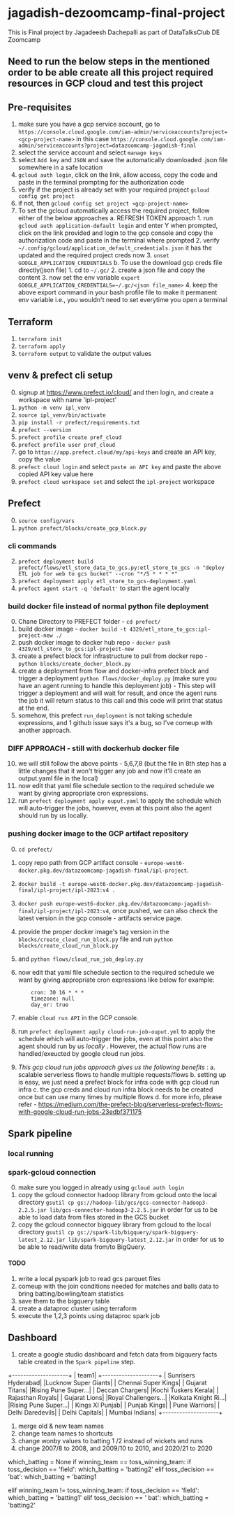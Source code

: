 # jagadish-dezoomcamp-final-project
This is Final project by Jagadeesh Dachepalli as part of DataTalksClub DE Zoomcamp 

## Need to run the below steps in the mentioned order to be able create all this project required resources in GCP cloud and test this project

## Pre-requisites
1. make sure you have a gcp service account, go to `https://console.cloud.google.com/iam-admin/serviceaccounts?project=<gcp-project-name>` in this case `https://console.cloud.google.com/iam-admin/serviceaccounts?project=datazoomcamp-jagadish-final` 
2. select the service account and select `manage keys`
3. select `Add key` and `JSON` and save the automatically downloaded .json file somewhere in a safe location
4. `gcloud auth login`, click on the link, allow access, copy the code and paste in the terminal prompting for the authorization code
5. verify if the project is already set with your required project `gcloud config get project`
6. if not, then `gcloud config set project <gcp-project-name>`
7. To set the gcloud automatically access the required project, follow either of the below approaches
    a. REFRESH TOKEN approach
        1. run `gcloud auth application-default login` and enter Y when prompted, click on the link provided and login to the gcp console and copy the authorization code and paste in the terminal where prompted
        2. verify `~/.config/gcloud/application_default_credentials.json` it has the updated and the required project creds now
        3. `unset GOOGLE_APPLICATION_CREDENTIALS`
    b. To use the download gcp creds file directly(json file)
        1. cd to `~/.gc/`
        2. create a json file and copy the content
        3. now set the env variable `export GOOGLE_APPLICATION_CREDENTIALS=~/.gc/<json file_name>`
        4. keep the above export command in your bash profile file to make it permanent env variable i.e., you wouldn't need to set everytime you open a terminal

## Terraform
1. `terraform init`
2. `terraform apply`
3. `terraform output` to validate the output values


## venv & prefect cli setup
0. signup at https://www.prefect.io/cloud/ and then login, and create a workspace with name 'ipl-project'
1. `python -m venv ipl_venv`
2. `source ipl_venv/bin/activate`
3. `pip install -r prefect/requirements.txt`
4. `prefect --version`
5. `prefect profile create pref_cloud`
6. `prefect profile user pref_cloud`
7. go to `https://app.prefect.cloud/my/api-keys` and create an API key, copy the value
8. `prefect cloud login` and select `paste an API key` and paste the above copied API key value here
9. `prefect cloud workspace set` and select the `ipl-project` workspace


## Prefect
0. `source config/vars`
1. `python prefect/blocks/create_gcp_block.py`
### cli commands
2. `prefect deployment build prefect/flows/etl_store_data_to_gcs.py:etl_store_to_gcs -n "deploy ETL job for web to gcs bucket" --cron "*/5 * * * *"`
3. `prefect deployment apply etl_store_to_gcs-deployment.yaml`
4. `prefect agent start -q 'default'` to start the agent locally
### build docker file instead of normal python file deployment
0. Chane Directory to PREFECT folder - `cd prefect/`
5. build docker image - `docker build -t 4329/etl_store_to_gcs:ipl-project-new ./`
6. push docker image to docker hub repo - `docker push 4329/etl_store_to_gcs:ipl-project-new`
7. create a prefect block for infrastructure to pull from docker repo - `python blocks/create_docker_block.py`
8. create a deployment from flow and docker-infra prefect block and trigger a deployment `python flows/docker_deploy.py` (make sure you have an agent running to handle this deployment job) - This step will trigger a deployment and will wait for result, and once the agent runs the job it will return status to this call and this code will print that status at the end.
9. somehow, this prefect `run_deployment` is not taking schedule expressions, and 1 github issue says it's a bug, so I've comeup with another approach.

### DIFF APPROACH - still with dockerhub docker file
10. we will still follow the above points - 5,6,7,8 (but the file in 8th step has a little changes that it won't trigger any job and now it'll create an output.yaml file in the local)
11. now edit that yaml file schedule section to the required schedule we want by giving appropriate cron expressions.
12. run `prefect deployment apply ouput.yaml` to apply the schedule which will auto-trigger the jobs, however, even at this point also the agent should run by us locally.

### pushing docker image to the GCP artifact repository
0. `cd prefect/`
1. copy repo path from GCP artifact console - `europe-west6-docker.pkg.dev/datazoomcamp-jagadish-final/ipl-project`.
2. `docker build -t europe-west6-docker.pkg.dev/datazoomcamp-jagadish-final/ipl-project/ipl-2023:v4 .`
3. `docker push europe-west6-docker.pkg.dev/datazoomcamp-jagadish-final/ipl-project/ipl-2023:v4`, once pushed, we can also check the latest version in the gcp console - artifacts service page.
4. provide the proper docker image's tag version in the `blocks/create_cloud_run_block.py` file and run `python blocks/create_cloud_run_block.py` 
5.  and `python flows/cloud_run_job_deploy.py`
6. now edit that yaml file schedule section to the required schedule we want by giving appropriate cron expressions like below for example:
    ```schedule:
        cron: 30 16 * * *
        timezone: null
        day_or: true
    ```
7. enable `cloud run API` in the GCP console.
8. run `prefect deployment apply cloud-run-job-ouput.yml` to apply the schedule which will auto-trigger the jobs, even at this point also the agent should run by us *locally* . However, the actual flow runs are handled/exeucted by google cloud run jobs.

9. *This gcp cloud run jobs approach gives us the following benefits* :
    a. scalable serverless flows to handle multiple requests/flows
    b. setting up is easy, we just need a prefect block for infra code with gcp cloud run infra
    c. the gcp creds and cloud run infra block needs to be created once but can use many times by multiple flows
    d. for more info, please refer - https://medium.com/the-prefect-blog/serverless-prefect-flows-with-google-cloud-run-jobs-23edbf371175


## Spark pipeline
### local running
### spark-gcloud connection
0. make sure you logged in already using `gcloud auth login`
1. copy the gcloud connector hadoop library from gcloud onto the local directory `gsutil cp gs://hadoop-lib/gcs/gcs-connector-hadoop3-2.2.5.jar lib/gcs-connector-hadoop3-2.2.5.jar` in order for us to be able to load data from files stored in the GCS bucket
2. copy the gcloud connector bigquey library from gcloud to the local directory `gsutil cp gs://spark-lib/bigquery/spark-bigquery-latest_2.12.jar lib/spark-bigquery-latest_2.12.jar` in order for us to be able to read/write data from/to BigQuery.

#### TODO
1. write a local pyspark job to read gcs parquet files
2. comeup with the join conditions needed for matches and balls data to bring batting/bowling/team statistics
3. save them to the bigquery table
4. create a dataproc cluster using terraform
5. execute the 1,2,3 points using dataproc spark job


## Dashboard
1. create a google studio dashboard and fetch data from bigquery facts table created in the `Spark pipeline` step.

+--------------------+
|               team1|
+--------------------+
| Sunrisers Hyderabad|
|Lucknow Super Giants|
| Chennai Super Kings|
|      Gujarat Titans|
|Rising Pune Super...|
|     Deccan Chargers|
|Kochi Tuskers Kerala|
|    Rajasthan Royals|
|       Gujarat Lions|
|Royal Challengers...|
|Kolkata Knight Ri...|
|Rising Pune Super...|
|     Kings XI Punjab|
|        Punjab Kings|
|       Pune Warriors|
|    Delhi Daredevils|
|      Delhi Capitals|
|      Mumbai Indians|
+--------------------+


1. merge old & new team names
2. change team names to shortcuts
3. change wonby values to batting 1 /2 instead of wickets and runs
4. change 2007/8 to 2008, and 2009/10 to 2010, and 2020/21 to 2020


which_batting = None
if winning_team == toss_winning_team:
    if toss_decision == 'field':
        which_batting = 'batting2'
    elif toss_decision == 'bat':
        which_batting = 'batting1


elif winning_team != toss_winning_team:
    if toss_decision == 'field':
        which_batting = 'batting1'
    elif toss_decision == ' bat':
        which_batting = 'batting2'
